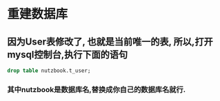 # 重建数据库

## 因为User表修改了, 也就是当前唯一的表, 所以,打开mysql控制台,执行下面的语句

```sql
drop table nutzbook.t_user;
```

### 其中nutzbook是数据库名,替换成你自己的数据库名就行.